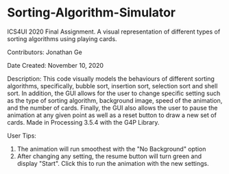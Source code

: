 # Sorting-Algorithm-Simulator

ICS4UI 2020 Final Assignment. A visual representation of different types of sorting algorithms using playing cards.

Contributors: Jonathan Ge

Date Created: November 10, 2020

Description: This code visually models the behaviours of different sorting algorithms, specifically, bubble sort, insertion sort, 
selection sort and shell sort. In addition, the GUI allows for the user to change specific setting such as the type of sorting algorithm, 
background image, speed of the animation, and the number of cards. Finally, the GUI also allows the user to pause the animation at any given 
point as well as a reset button to draw a new set of cards. Made in Processing 3.5.4 with the G4P Library.

User Tips:
 1. The animation will run smoothest with the "No Background" option
 2. After changing any setting, the resume button will turn green and display "Start". Click this to run the animation with the new settings.
